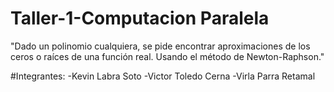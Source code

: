 # Taller-1-Computacion Paralela

"Dado un polinomio cualquiera, se pide encontrar aproximaciones de los ceros o raíces de una
función real. Usando el método de Newton-Raphson."

    
  
  #Integrantes:
  -Kevin Labra Soto
  -Victor Toledo Cerna
  -Virla Parra Retamal
